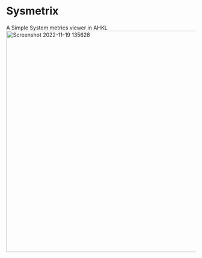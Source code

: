 # Sysmetrix
A Simple System metrics viewer in AHKL
<img width="590" alt="Screenshot 2022-11-19 135628" src="https://user-images.githubusercontent.com/62726599/202855965-4c410f35-71e9-4a9d-a348-fd940a517ebf.png">
